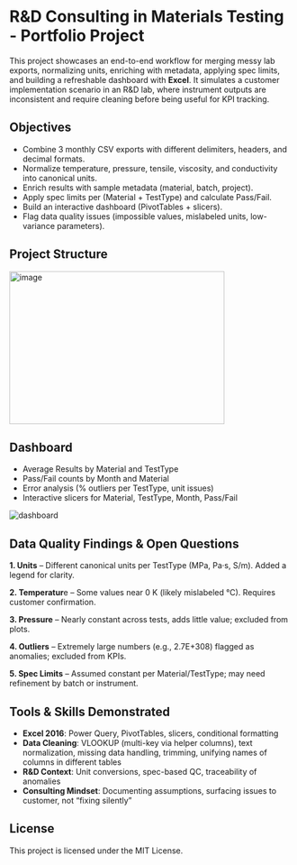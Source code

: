 # R&D Consulting in Materials Testing - Portfolio Project

This project showcases an end-to-end workflow for merging messy lab exports, normalizing units, enriching with metadata, applying spec limits, and building a refreshable dashboard with **Excel**.
It simulates a customer implementation scenario in an R&D lab, where instrument outputs are inconsistent and require cleaning before being useful for KPI tracking.


## Objectives

- Combine 3 monthly CSV exports with different delimiters, headers, and decimal formats.
- Normalize temperature, pressure, tensile, viscosity, and conductivity into canonical units.
- Enrich results with sample metadata (material, batch, project).
- Apply spec limits per (Material + TestType) and calculate Pass/Fail.
- Build an interactive dashboard (PivotTables + slicers).
- Flag data quality issues (impossible values, mislabeled units, low-variance parameters).


## Project Structure

<img width="382" height="271" alt="image" src="https://github.com/user-attachments/assets/f6b87c76-a614-4079-a122-03441b1760bd" />


## Dashboard

- Average Results by Material and TestType
- Pass/Fail counts by Month and Material
- Error analysis (% outliers per TestType, unit issues)
- Interactive slicers for Material, TestType, Month, Pass/Fail

![dashboard](https://github.com/IzaKam13/Portfolio-2_Materials-Testing_Excel-Python/blob/main/docs/Dashboard.png)


## Data Quality Findings & Open Questions

**1. Units** – Different canonical units per TestType (MPa, Pa·s, S/m). Added a legend for clarity.

**2. Temperatur**e – Some values near 0 K (likely mislabeled °C). Requires customer confirmation.

**3. Pressure** – Nearly constant across tests, adds little value; excluded from plots.

**4. Outliers** – Extremely large numbers (e.g., 2.7E+308) flagged as anomalies; excluded from KPIs.

**5. Spec Limits** – Assumed constant per Material/TestType; may need refinement by batch or instrument.


## Tools & Skills Demonstrated

- **Excel 2016**: Power Query, PivotTables, slicers, conditional formatting
- **Data Cleaning**: VLOOKUP (multi-key via helper columns), text normalization, missing data handling, trimming, unifying names of columns in different tables
- **R&D Context**: Unit conversions, spec-based QC, traceability of anomalies
- **Consulting Mindset**: Documenting assumptions, surfacing issues to customer, not “fixing silently”


## License

This project is licensed under the MIT License.
